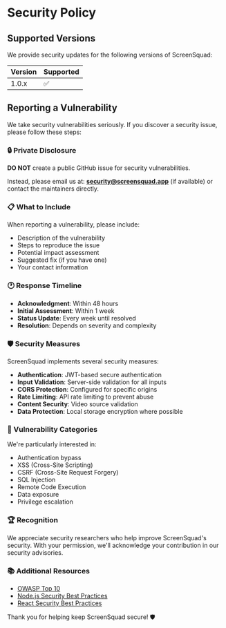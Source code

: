 # Security Policy

## Supported Versions

We provide security updates for the following versions of ScreenSquad:

| Version | Supported          |
| ------- | ------------------ |
| 1.0.x   | :white_check_mark: |

## Reporting a Vulnerability

We take security vulnerabilities seriously. If you discover a security issue, please follow these steps:

### 🔒 Private Disclosure

**DO NOT** create a public GitHub issue for security vulnerabilities.

Instead, please email us at: **security@screensquad.app** (if available) or contact the maintainers directly.

### 📋 What to Include

When reporting a vulnerability, please include:

- Description of the vulnerability
- Steps to reproduce the issue
- Potential impact assessment
- Suggested fix (if you have one)
- Your contact information

### 🕐 Response Timeline

- **Acknowledgment**: Within 48 hours
- **Initial Assessment**: Within 1 week
- **Status Update**: Every week until resolved
- **Resolution**: Depends on severity and complexity

### 🛡️ Security Measures

ScreenSquad implements several security measures:

- **Authentication**: JWT-based secure authentication
- **Input Validation**: Server-side validation for all inputs
- **CORS Protection**: Configured for specific origins
- **Rate Limiting**: API rate limiting to prevent abuse
- **Content Security**: Video source validation
- **Data Protection**: Local storage encryption where possible

### 🚨 Vulnerability Categories

We're particularly interested in:

- Authentication bypass
- XSS (Cross-Site Scripting)
- CSRF (Cross-Site Request Forgery)
- SQL Injection
- Remote Code Execution
- Data exposure
- Privilege escalation

### 🏆 Recognition

We appreciate security researchers who help improve ScreenSquad's security. With your permission, we'll acknowledge your contribution in our security advisories.

### 📚 Additional Resources

- [OWASP Top 10](https://owasp.org/www-project-top-ten/)
- [Node.js Security Best Practices](https://nodejs.org/en/docs/guides/security/)
- [React Security Best Practices](https://snyk.io/blog/10-react-security-best-practices/)

Thank you for helping keep ScreenSquad secure! 🛡️

